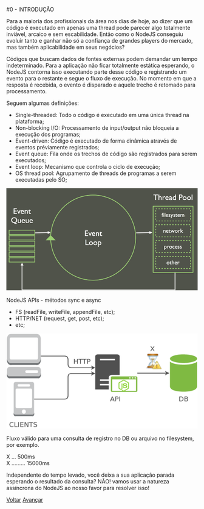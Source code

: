 #0 - INTRODUÇÃO

Para a maioria dos profissionais da área nos dias de hoje, ao dizer que um código é executado em
apenas uma thread pode parecer algo totalmente inviável, arcaico e sem escabilidade. Então como o
NodeJS conseguiu evoluir tanto e ganhar não só a confiança de grandes players do mercado, mas
também aplicabilidade em seus negócios?

Códigos que buscam dados de fontes externas podem demandar um tempo indeterminado. Para a aplicação
não ficar totalmente estática esperando, o NodeJS contorna isso executando parte desse código e
registrando um evento para o restante e segue o fluxo de execução. No momento em que a resposta é
recebida, o evento é disparado e aquele trecho é retomado para processamento.

Seguem algumas definições:
- Single-threaded: Todo o código é executado em uma única thread na plataforma;
- Non-blocking I/O: Processamento de input/output não bloqueia a execução dos programas;
- Event-driven: Código é executado de forma dinâmica através de eventos préviamente registrados;
- Event queue: Fila onde os trechos de código são registrados para serem executados;
- Event loop: Mecanismo que controla o ciclo de execução;
- OS thread pool: Agrupamento de threads de programas a serem executadas pelo SO;

![Fundamentos](../images/fundamentals.jpg)

NodeJS APIs - métodos sync e async
- FS (readFile, writeFile, appendFile, etc);
- HTTP/NET (request, get, post, etc);
- etc;

![Requisição HTTP](../images/httpRequest.png)

Fluxo válido para uma consulta de registro no DB ou arquivo no filesystem, por exemplo.

X ... 500ms<br>
X ......... 15000ms

Independente do tempo levado, você deixa a sua aplicação parada esperando o resultado da consulta?
NÃO! vamos usar a natureza assíncrona do NodeJS ao nosso favor para resolver isso!

<a href="https://github.com/FelipeMonobe/js_study">Voltar</a> [Avançar](1_callbacks)
